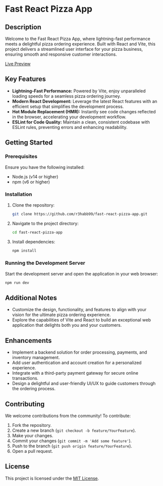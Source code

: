 # Fast React Pizza App

## Description

Welcome to the Fast React Pizza App, where lightning-fast performance meets a delightful pizza ordering experience. Built with React and Vite, this project delivers a streamlined user interface for your pizza business, ensuring smooth and responsive customer interactions.

[Live Preview](https://fast-react-pizza-blush.vercel.app/)

## Key Features

- **Lightning-Fast Performance:** Powered by Vite, enjoy unparalleled loading speeds for a seamless pizza ordering journey.
- **Modern React Development:** Leverage the latest React features with an efficient setup that simplifies the development process.
- **Hot Module Replacement (HMR):** Instantly see code changes reflected in the browser, accelerating your development workflow.
- **ESLint for Code Quality:** Maintain a clean, consistent codebase with ESLint rules, preventing errors and enhancing readability.

## Getting Started

### Prerequisites

Ensure you have the following installed:
- Node.js (v14 or higher)
- npm (v6 or higher)

### Installation

1. Clone the repository:
    ```bash
    git clone https://github.com/r3habb99/fast-react-pizza-app.git
    ```

2. Navigate to the project directory:
    ```bash
    cd fast-react-pizza-app
    ```

3. Install dependencies:
    ```bash
    npm install
    ```

### Running the Development Server

Start the development server and open the application in your web browser:
```bash
npm run dev
```

## Additional Notes

- Customize the design, functionality, and features to align with your vision for the ultimate pizza ordering experience.
- Explore the capabilities of Vite and React to build an exceptional web application that delights both you and your customers.

## Enhancements

- Implement a backend solution for order processing, payments, and inventory management.
- Add user authentication and account creation for a personalized experience.
- Integrate with a third-party payment gateway for secure online transactions.
- Design a delightful and user-friendly UI/UX to guide customers through the ordering process.

## Contributing

We welcome contributions from the community! To contribute:

1. Fork the repository.
2. Create a new branch (`git checkout -b feature/YourFeature`).
3. Make your changes.
4. Commit your changes (`git commit -m 'Add some feature'`).
5. Push to the branch (`git push origin feature/YourFeature`).
6. Open a pull request.

## License

This project is licensed under the [MIT License](LICENSE).